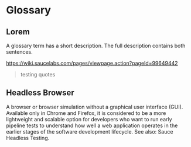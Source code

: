 # Glossary

## Lorem 
<!-- Aliases: Cats, Wildcat, House Cat -->

A glossary term has a short description. The full description contains both sentences.

https://wiki.saucelabs.com/pages/viewpage.action?pageId=99649442

> testing quotes

## Headless Browser
<!-- Aliases: Headless, headless -->

A browser or browser simulation without a graphical user interface (GUI). Available only in Chrome and Firefox, it is considered to be a more lightweight and scalable option for developers who want to run early pipeline tests to understand how well a web application operates in the earlier stages of the software development lifecycle. See also: Sauce Headless Testing.